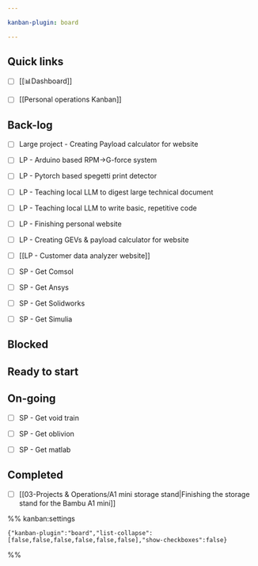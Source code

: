 ```yaml
---

kanban-plugin: board

---
```


## Quick links

- [ ] [[📊Dashboard]]
- [ ] [[Personal operations Kanban]]


## Back-log

- [ ] Large project - Creating Payload calculator for website
- [ ] LP - Arduino based RPM->G-force system
- [ ] LP - Pytorch based spegetti print detector
- [ ] LP - Teaching local LLM to digest large technical document
- [ ] LP - Teaching local LLM to write basic, repetitive code
- [ ] LP - Finishing personal website
- [ ] LP - Creating GEVs & payload calculator for website
- [ ] [[LP - Customer data analyzer website]]
- [ ] SP - Get Comsol
- [ ] SP - Get Ansys
- [ ] SP - Get Solidworks
- [ ] SP - Get Simulia


## Blocked



## Ready to start



## On-going

- [ ] SP - Get void train
- [ ] SP - Get oblivion
- [ ] SP - Get matlab


## Completed

- [ ] [[03-Projects & Operations/A1 mini storage stand|Finishing the storage stand for the Bambu A1 mini]]




%% kanban:settings
```
{"kanban-plugin":"board","list-collapse":[false,false,false,false,false,false],"show-checkboxes":false}
```
%%